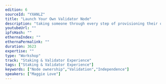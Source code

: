 ```yaml
---
edition: 6
sourceId: "YXANLZ"
title: "Launch Your Own Validator Node"
description: "taking someone through every step of provisioning their own nodes. Go from independent 1 server deployments to multi-server deployments in the workshop. Attendees will be able to spin up and manage their own nodes with easy to use open source software."
youtubeUrl: ""
ipfsHash: ""
ethernaIndex: ""
ethernaPermalink: ""
duration: 3623
expertise: ""
type: "Workshop"
track: "Staking & Validator Experience"
tags: ["Staking & Validator Experience"]
keywords: ["Node ownership","Validation","Independence"]
speakers: ["Maggie Love"]
---
```

